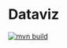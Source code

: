 # Dataviz

[![mvn build](https://github.com/bkiefer/dataviz/actions/workflows/maven.yml/badge.svg)](https://github.com/bkiefer/dataviz/actions/workflows/maven.yml)
